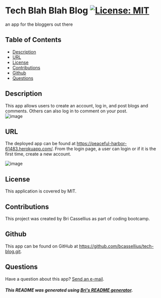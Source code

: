 # Tech Blah Blah Blog [![License: MIT](https://img.shields.io/badge/License-MIT-yellow.svg)](https://opensource.org/licenses/MIT)
an app for the bloggers out there

## Table of Contents
* [Description](#description)
* [URL](#usage)
* [License](#license)
* [Contributions](#contributions)
* [Github](#github)
* [Questions](#questions)

<a name='description'></a>
## Description
This app allows users to create an account, log in, and post blogs and comments. Others can also log in to comment on your post. <br>
![image](https://user-images.githubusercontent.com/83994997/138986560-c7b0aa09-45a4-4320-a411-0af28634e24d.png)
 

<a name='usage'></a>
## URL
The deployed app can be found at https://peaceful-harbor-61483.herokuapp.com/. From the login page, a user can login or if it is the first time, create a new account.
 
 
![image](https://user-images.githubusercontent.com/83994997/138986604-c61c8745-dbc7-400d-a531-70cf6877479f.png)


<a name='license'></a>
## License
This application is covered by MIT.

<a name='contributions'></a>
## Contributions
This project was created by Bri Cassellius as part of coding bootcamp.

<a name='github'></a>
## Github
This app can be found on GitHub at https://github.com/bcassellius/tech-blog.git.

<a name='questions'></a>
## Questions
Have a question about this app? [Send an e-mail](mailto:bhilliker@gmail.com).

##### This README was generated using [Bri's README generator](https://github.com/bcassellius/readme-generator).
